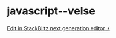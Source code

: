 # javascript--velse

[Edit in StackBlitz next generation editor ⚡️](https://stackblitz.com/~/github.com/Bartelus/javascript--velse)